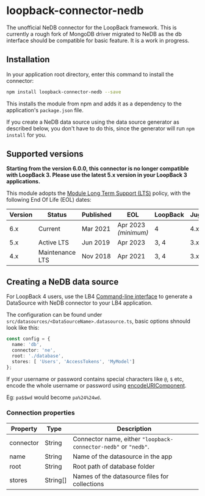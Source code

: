 # loopback-connector-nedb

The unofficial NeDB connector for the LoopBack framework. This is currently a rough fork of MongoDB driver migrated to NeDB as the db interface should be compatible for basic feature.
It is a work in progress.


## Installation

In your application root directory, enter this command to install the connector:

```sh
npm install loopback-connector-nedb --save
```

This installs the module from npm and adds it as a dependency to the application's `package.json` file.

If you create a NeDB data source using the data source generator as described below, you don't have to do this, since the generator will run `npm install` for you.

## Supported versions

**Starting from the version 6.0.0, this connector is no longer compatible with LoopBack 3. Please use the latest 5.x version in your LoopBack 3 applications.**

This module adopts the [Module Long Term Support (LTS)](http://github.com/CloudNativeJS/ModuleLTS) policy, with the following End Of Life (EOL) dates:

| Version    | Status               | Published | EOL                  | LoopBack | Juggler  |
| ---------- | -------------------- | --------- | -------------------- | ---------|----------|
| 6.x        | Current              | Mar 2021  | Apr 2023 _(minimum)_ | 4        | 4.x      |
| 5.x        | Active LTS           | Jun 2019  | Apr 2023             | 3, 4     | 3.x, 4.x |
| 4.x        | Maintenance LTS      | Nov 2018  | Apr 2021             | 3, 4     | 3.x, 4.x |

## Creating a NeDB data source

For LoopBack 4 users, use the LB4 [Command-line interface](https://loopback.io/doc/en/lb4/Command-line-interface.html) to generate a DataSource with NeDB connector to your LB4 application.

The configuration can be found under `src/datasources/<DataSourceName>.datasource.ts`, basic options shnould look like this:

```ts
const config = {
  name: 'db',
  connector: 'ne',
  root: './database',
  stores: [ 'Users', 'AccessTokens', 'MyModel']
};
```

If your username or password contains special characters like `@`, `$` etc, encode the whole
username or password using [encodeURIComponent](https://developer.mozilla.org/en-US/docs/Web/JavaScript/Reference/Global_Objects/encodeURIComponent).

Eg: `pa$$wd` would become `pa%24%24wd`.

### Connection properties

| Property   | Type&nbsp;&nbsp; | Description                                                                                                |
| ---------- | ---------------- | ---------------------------------------------------------------------------------------------------------- |
| connector  | String           | Connector name, either `"loopback-connector-nedb"` or `"nedb"`.                                            |
| name       | String           | Name of the datasource in the app                                                                          |
| root       | String           | Root path of database folder                                                                               |
| stores     | String[]         | Names of the datasource files for collections                                                              |

